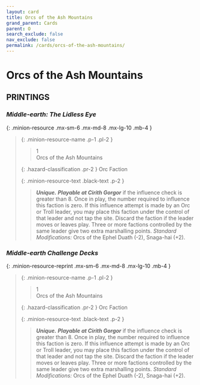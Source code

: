 ```yaml
---
layout: card
title: Orcs of the Ash Mountains
grand_parent: Cards
parent: O
search_exclude: false
nav_exclude: false
permalink: /cards/orcs-of-the-ash-mountains/
---
```


# Orcs of the Ash Mountains


## PRINTINGS


### _Middle-earth: The Lidless Eye_

{: .minion-resource .mx-sm-6 .mx-md-8 .mx-lg-10 .mb-4 }
> {: .minion-resource-name .p-1 .pl-2 }
> > <div class="hazard-mp">1</div>
> > <div class="card-name">Orcs of the Ash Mountains</div>
>
> {: .hazard-classification .pr-2 }
> Orc Faction
>
> {: .minion-resource-text .black-text .p-2 }
> > _**Unique.**_ ***Playable at Cirith Gorgor*** if the influence check is greater than 8. Once in play, the number required to influence this faction is zero. If this influence attempt is made by an Orc or Troll leader, you may place this faction under the control of that leader and not tap the site. Discard the faction if the leader moves or leaves play. Three or more factions controlled by the same leader give two extra marshalling points. _Standard Modifications:_ Orcs of the Ephel Duath (-2), Snaga-hai (+2).   
> 

### _Middle-earth Challenge Decks_

{: .minion-resource-reprint .mx-sm-6 .mx-md-8 .mx-lg-10 .mb-4 }
> {: .minion-resource-name .p-1 .pl-2 }
> > <div class="hazard-mp">1</div>
> > <div class="card-name">Orcs of the Ash Mountains</div>
>
> {: .hazard-classification .pr-2 }
> Orc Faction
>
> {: .minion-resource-text .black-text .p-2 }
> > _**Unique.**_ ***Playable at Cirith Gorgor*** if the influence check is greater than 8. Once in play, the number required to influence this faction is zero. If this influence attempt is made by an Orc or Troll leader, you may place this faction under the control of that leader and not tap the site. Discard the faction if the leader moves or leaves play. Three or more factions controlled by the same leader give two extra marshalling points. _Standard Modifications:_ Orcs of the Ephel Duath (-2), Snaga-hai (+2).   
> 
